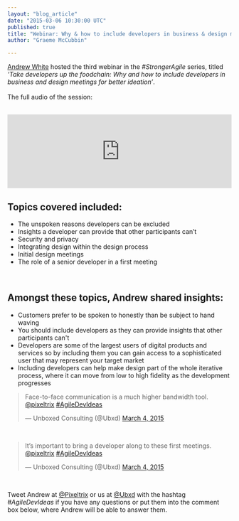 ```yaml
---
layout: "blog_article"
date: "2015-03-06 10:30:00 UTC"
published: true
title: "Webinar: Why & how to include developers in business & design meetings for better ideation"
author: "Graeme McCubbin"

---
```


[Andrew White](http://www.unboxedconsulting.com/people/andrew-white) hosted the third webinar in the <i>#StrongerAgile</i> series, titled <i>‘Take developers up the foodchain: Why and how to include developers in business and design meetings for better ideation’</i>.<br/>
<br/>
The full audio of the session:<br/>
<br/>
<iframe width="100%" height="166" scrolling="no" frameborder="no" src="https://w.soundcloud.com/player/?url=https%3A//api.soundcloud.com/tracks/194202711&amp;color=ff5500&amp;auto_play=false&amp;hide_related=false&amp;show_comments=true&amp;show_user=true&amp;show_reposts=false"></iframe>

<br/>
<h2>Topics covered included:</h2>

* The unspoken reasons developers can be excluded<br/>
* Insights a developer can provide that other participants can’t<br/>
* Security and privacy<br/>
* Integrating design within the design process<br/>
* Initial design meetings<br/>
* The role of a senior developer in a first meeting<br/>
<br/>

<h2>Amongst these topics, Andrew shared insights:</h2>

* Customers prefer to be spoken to honestly than be subject to hand waving<br/>
* You should include developers as they can provide insights that other participants can't<br/>
* Developers are some of the largest users of digital products and services so by including them you can gain access to a sophisticated user that may represent your target market<br/>
* Including developers can help make design part of the whole iterative process, where it can move from low to high fidelity as the development progresses<br/>

<blockquote class="twitter-tweet" lang="en"><p>Face-to-face communication is a much higher bandwidth tool. <a href="https://twitter.com/pixeltrix">@pixeltrix</a> <a href="https://twitter.com/hashtag/AgileDevIdeas?src=hash">#AgileDevIdeas</a></p>&mdash; Unboxed Consulting (@Ubxd) <a href="https://twitter.com/Ubxd/status/573152549961932800">March 4, 2015</a></blockquote> <script async src="//platform.twitter.com/widgets.js" charset="utf-8"></script>
<br/>

<blockquote class="twitter-tweet" lang="en"><p>It’s important to bring a developer along to these first meetings. <a href="https://twitter.com/pixeltrix">@pixeltrix</a> <a href="https://twitter.com/hashtag/AgileDevIdeas?src=hash">#AgileDevIdeas</a></p>&mdash; Unboxed Consulting (@Ubxd) <a href="https://twitter.com/Ubxd/status/573153187890401280">March 4, 2015</a></blockquote> <script async src="//platform.twitter.com/widgets.js" charset="utf-8"></script>
<br/>

Tweet Andrew at [@Pixeltrix](https://twitter.com/pixeltrix) or us at [@Ubxd](https://twitter.com/Ubxd) with the hashtag <i>#AgileDevIdeas</i> if you have any questions or put them into the comment box below, where Andrew will be able to answer them.
